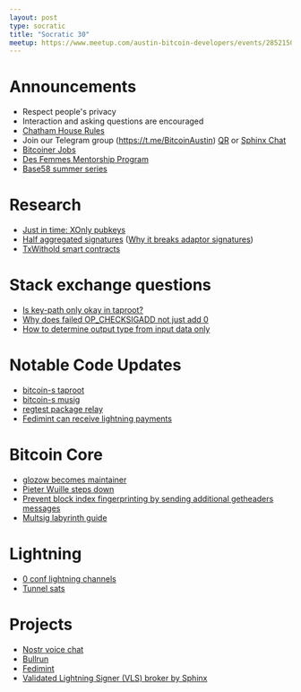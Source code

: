 ```yaml
---
layout: post
type: socratic
title: "Socratic 30"
meetup: https://www.meetup.com/austin-bitcoin-developers/events/285215038/
---
```


# Announcements

- Respect people's privacy
- Interaction and asking questions are encouraged
- [Chatham House Rules](https://www.chathamhouse.org/about-us/chatham-house-rule)
- Join our Telegram group (https://t.me/BitcoinAustin) [QR](../assets/imgs/telegram-group.svg) or [Sphinx Chat](https://tribes.sphinx.chat/t/austintexasbitcoiners)
- [Bitcoiner Jobs](https://bitcoinerjobs.co/)
- [Des Femmes Mentorship Program](https://desfemmesmagazine.com/blogs/news/mentorship-program)
- [Base58 summer series](https://twitter.com/base58btc/status/1544140600622055426?s=21&t=XVfc7380naOTz6v7SOJxaw)

# Research

- [Just in time: XOnly pubkeys](https://github.com/jonasnick/bips/issues/32)
- [Half aggregated signatures](https://blog.blockstream.com/half-aggregation-of-bip-340-signatures/) ([Why it breaks adaptor signatures](https://www.gijsvandam.nl/post/why-does-signature-half-aggregation-break-adaptor-signatures/))
- [TxWithold smart contracts](https://thelab31.xyz/blog/txwithhold)

# Stack exchange questions

- [Is key-path only okay in taproot?](https://bitcoin.stackexchange.com/questions/113989/bip-341-should-key-path-only-p2tr-be-eschewed-altogether)
- [Why does failed OP_CHECKSIGADD not just add 0](https://bitcoin.stackexchange.com/questions/114446/why-do-invalid-signatures-in-op-checksigadd-not-push-to-the-stack)
- [How to determine output type from input data only](https://twitter.com/murchandamus/status/1549201407747694593?s=20&t=mqKh1ywjauEUOknsaKQ3zQ)

# Notable Code Updates

- [bitcoin-s taproot](https://twitter.com/Chris_Stewart_5/status/1547228805554532352?s=20&t=mqOWClcR6n6E9G8v3qMLpg)
- [bitcoin-s musig](https://twitter.com/Chris_Stewart_5/status/1544753483831824386?s=20&t=sTb2IT39meJ0RsFIPHV1iw)
- [regtest package relay](https://github.com/bitcoin/bitcoin/pull/24836)
- [Fedimint can receive lightning payments](https://github.com/fedimint/minimint/pull/174)

# Bitcoin Core

- [glozow becomes maintainer](https://github.com/bitcoin/bitcoin/pull/25524)
- [Pieter Wuille steps down](https://twitter.com/pwuille/status/1545159642447335424)
- [Prevent block index fingerprinting by sending additional getheaders messages](https://github.com/bitcoin/bitcoin/pull/24571)
- [Multsig labyrinth guide](https://github.com/bitcoin/bitcoin/issues/24861)

# Lightning

- [0 conf lightning channels](https://twitter.com/JohnCantrell97/status/1542196189319335936?s=20&t=uSgkQaaG6-MX4HyExEY-wQ)
- [Tunnel sats](https://twitter.com/TunnelSats/status/1546978719784476672)

# Projects

- [Nostr voice chat](https://github.com/Giszmo/Nostr-Voice-Chat)
- [Bullrun](https://github.com/arcadecity/bullrun)
- [Fedimint](https://fedimint.org/)
- [Validated Lightning Signer (VLS) broker by Sphinx](http://sphinx.chat/2022/06/27/a-lightning-nodes-problem-with-hats/)
